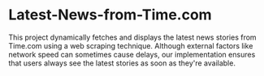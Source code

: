 # Latest-News-from-Time.com
This project dynamically fetches and displays the latest news stories from Time.com using a web scraping technique. Although external factors like network speed can sometimes cause delays, our implementation ensures that users always see the latest stories as soon as they're available.
